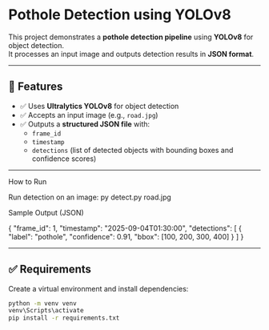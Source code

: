 # **Pothole Detection using YOLOv8**

This project demonstrates a **pothole detection pipeline** using **YOLOv8** for object detection.  
It processes an input image and outputs detection results in **JSON format**.

---

## **📌 Features**
- ✅ Uses **Ultralytics YOLOv8** for object detection  
- ✅ Accepts an input image (e.g., `road.jpg`)  
- ✅ Outputs a **structured JSON file** with:
  - `frame_id`
  - `timestamp`
  - `detections` (list of detected objects with bounding boxes and confidence scores)

---
 How to Run

Run detection on an image:
py detect.py road.jpg


 Sample Output (JSON)

{
  "frame_id": 1,
  "timestamp": "2025-09-04T01:30:00",
  "detections": [
    {
      "label": "pothole",
      "confidence": 0.91,
      "bbox": [100, 200, 300, 400]
    }
  ]
}

---

## **✅ Requirements**
Create a virtual environment and install dependencies:

```bash
python -m venv venv
venv\Scripts\activate      
pip install -r requirements.txt



